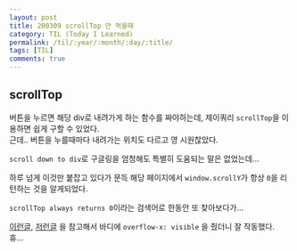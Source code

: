 ```yaml
---
layout: post
title: 200309 scrollTop 안 먹을때
category: TIL (Today I Learned)
permalink: /til/:year/:month/:day/:title/
tags: [TIL]
comments: true
---
```


## scrollTop

버튼을 누르면 해당 div로 내려가게 하는 함수를 짜야하는데, 제이쿼리 `scrollTop`을 이용하면 쉽게 구할 수 있었다.   
근데.. 버튼을 누를때마다 내려가는 위치도 다르고 영 시원찮았다.  

`scroll down to div`로 구글링을 엄청해도 특별히 도움되는 말은 없었는데... 

하루 넘게 이것만 붙잡고 있다가 문득 해당 페이지에서 `window.scrollY`가 항상 `0`을 리턴하는 것을 알게되었다.  

`scrollTop always returns 0`이라는 검색어로 한동안 또 찾아보다가... 
 
 [이런글](https://stackoverflow.com/questions/12788487/document-scrolltop-always-returns-0), [저런글](https://medium.com/@daniwhkim/how-do-i-get-set-top-position-of-elements-scrolltop-offsettop-pageyoffset-scrolly-help-275a7ada5569)
 을 참고해서 바디에  `overflow-x: visible` 을 줬더니 잘 작동했다.  휴...  
 